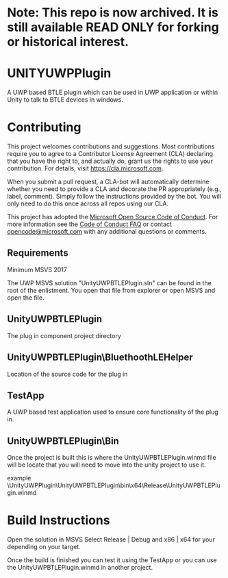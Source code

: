 # Note: This repo is now archived. It is still available READ ONLY for forking or historical interest.

# UNITYUWPPlugin
A UWP based BTLE plugin which can be used in UWP application or within Unity to talk to BTLE devices in windows.

# Contributing

This project welcomes contributions and suggestions.  Most contributions require you to agree to a
Contributor License Agreement (CLA) declaring that you have the right to, and actually do, grant us
the rights to use your contribution. For details, visit https://cla.microsoft.com.

When you submit a pull request, a CLA-bot will automatically determine whether you need to provide
a CLA and decorate the PR appropriately (e.g., label, comment). Simply follow the instructions
provided by the bot. You will only need to do this once across all repos using our CLA.

This project has adopted the [Microsoft Open Source Code of Conduct](https://opensource.microsoft.com/codeofconduct/).
For more information see the [Code of Conduct FAQ](https://opensource.microsoft.com/codeofconduct/faq/) or
contact [opencode@microsoft.com](mailto:opencode@microsoft.com) with any additional questions or comments.

## Requirements
Minimum MSVS 2017

The UWP MSVS solution "UnityUWPBTLEPlugin.sln" can be found in the root of the enlistment.  You open that file from
explorer or open MSVS and open the file.

## UnityUWPBTLEPlugin

The plug in component project directory

## UnityUWPBTLEPlugin\BluethoothLEHelper

Location of the source code for the plug in

## TestApp

A UWP based test application used to ensure core functionality of the plug in.

## UnityUWPBTLEPlugin\Bin

Once the project is built this is where the UnityUWPBTLEPlugin.winmd file will be locate that you will need to move into the unity project to use it.

example \UnityUWPPlugin\UnityUWPBTLEPlugin\bin\x64\Release\UnityUWPBTLEPlugin.winmd


# Build Instructions
Open the solution in MSVS
Select Release | Debug and x86 | x64 for your depending on your target.

Once the build is finished you can test it using the TestApp or you can use the UnityUWPBTLEPlugin.winmd in another project.


